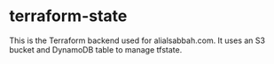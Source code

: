 # terraform-state

This is the Terraform backend used for alialsabbah.com. It uses an S3 bucket and DynamoDB table to manage tfstate.
